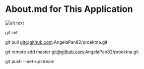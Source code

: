 # About.md for This Application

![alt text](https://yt3.ggpht.com/ytc/AAUvwnhTEa6kEyqgSvL3wMaMbUDZtyHvhXehJppDCeOGUCI=s900-c-k-c0x00ffffff-no-rj)

git init

git pull git@github.com:AngelaPan82/proektna.git 

git remote add master git@github.com:AngelaPan82/proektna.git   

git push --set-upstream 